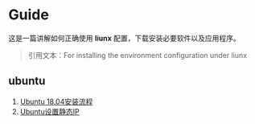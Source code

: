 # Guide

这是一篇讲解如何正确使用 **liunx** 配置，下载安装必要软件以及应用程序。

> 引用文本：For installing the environment configuration under liunx


## ubuntu 

1. [Ubuntu 18.04安装流程](https://github.com/shumintao/conf/blob/master/pdf/153941436200.pdf)
2. [Ubuntu设置静态IP](https://github.com/shumintao/conf/blob/master/ubuntu%E8%AE%BE%E7%BD%AE%E9%9D%99%E6%80%81IP.md)
